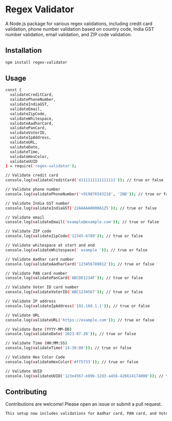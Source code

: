 # Regex Validator

A Node.js package for various regex validations, including credit card validation, phone number validation based on country code, India GST number validation, email validation, and ZIP code validation.

## Installation

```bash
npm install regex-validator
```

## Usage

```bash
const {
  validateCreditCard,
  validatePhoneNumber,
  validateIndiaGST,
  validateEmail,
  validateZipCode,
  validateWhitespace,
  validateAadharCard,
  validatePanCard,
  validateVoterID,
  validateIpAddress,
  validateURL,
  validateDate,
  validateTime,
  validateHexColor,
  validateUUID
} = require('regex-validator');

// Validate credit card
console.log(validateCreditCard('4111111111111111')); // true or false

// Validate phone number
console.log(validatePhoneNumber('+919876543210', 'IND')); // true or false

// Validate India GST number
console.log(validateIndiaGST('22AAAAA0000A1Z5')); // true or false

// Validate email
console.log(validateEmail('example@example.com')); // true or false

// Validate ZIP code
console.log(validateZipCode('12345-6789')); // true or false

// Validate whitespace at start and end
console.log(validateWhitespace(' example ')); // true or false

// Validate Aadhar card number
console.log(validateAadharCard('123456789012')); // true or false

// Validate PAN card number
console.log(validatePanCard('ABCDE1234F')); // true or false

// Validate Voter ID card number
console.log(validateVoterID('ABC1234567')); // true or false

// Validate IP address
console.log(validateIpAddress('192.168.1.1')); // true or false

// Validate URL
console.log(validateURL('https://example.com')); // true or false

// Validate Date (YYYY-MM-DD)
console.log(validateDate('2023-07-20')); // true or false

// Validate Time (HH:MM:SS)
console.log(validateTime('14:30:00')); // true or false

// Validate Hex Color Code
console.log(validateHexColor('#ff5733')); // true or false

// Validate UUID
console.log(validateUUID('123e4567-e89b-12d3-a456-426614174000')); // true or false


```

## Contributing

Contributions are welcome! Please open an issue or submit a pull request.

```bash
This setup now includes validations for Aadhar card, PAN card, and Voter ID card numbers alongside the existing validations. Adjust the regex patterns as per the specific rules and formats required for each type of card.
```
